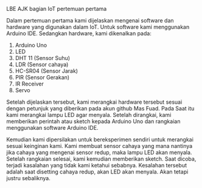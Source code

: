 LBE AJK bagian IoT pertemuan pertama

Dalam pertemuan pertama kami dijelaskan mengenai software dan hardware yang digunakan dalam IoT. Untuk software kami menggunakan Arduino IDE. Sedangkan hardware, kami dikenalkan pada:

1. Arduino Uno
2. LED
3. DHT 11 (Sensor Suhu)
4. LDR (Sensor cahaya)
5. HC-SR04 (Sensor Jarak)
6. PIR (Sensor Gerakan)
7. IR Receiver
8. Servo

Setelah dijelaskan tersebut, kami merangkai hardware tersebut sesuai dengan petunjuk yang diberikan pada akun github Mas Fuad. Pada Saat itu kami merangkai lampu LED agar menyala. Setelah dirangkai, kami memberikan perintah atau sketch kepada Arduino Uno dan rangkaian menggunakan software Arduino IDE.

Kemudian kami dipersilakan untuk bereksperimen sendiri untuk merangkai sesuai keinginan kami. Kami membuat sensor cahaya yang mana nantinya jika cahaya yang mengenai sensor redup, maka lampu LED akan menyala. Setelah rangkaian selesai, kami kemudian memberikan sketch. Saat dicoba, terjadi kasalahan yang tidak kami ketahui sebabnya. Kesalahan tersebut adalah saat disetting cahaya redup, akan LED akan menyala. Akan tetapi justru sebaliknya.
